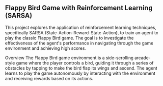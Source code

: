## Flappy Bird Game with Reinforcement Learning (SARSA)
This project explores the application of reinforcement learning techniques, specifically SARSA (State-Action-Reward-State-Action), to train an agent to play the classic Flappy Bird game. The goal is to investigate the effectiveness of the agent's performance in navigating through the game environment and achieving high scores.

Overview
The Flappy Bird game environment is a side-scrolling arcade-style game where the player controls a bird, guiding it through a series of obstacles by tapping to make the bird flap its wings and ascend. The agent learns to play the game autonomously by interacting with the environment and receiving rewards based on its actions.
